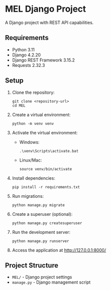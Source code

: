 # MEL Django Project

A Django project with REST API capabilities.

## Requirements

- Python 3.11
- Django 4.2.20
- Django REST Framework 3.15.2
- Requests 2.32.3

## Setup

1. Clone the repository:
   ```
   git clone <repository-url>
   cd MEL
   ```

2. Create a virtual environment:
   ```
   python -m venv venv
   ```

3. Activate the virtual environment:
   - Windows:
     ```
     .\venv\Scripts\activate.bat
     ```
   - Linux/Mac:
     ```
     source venv/bin/activate
     ```

4. Install dependencies:
   ```
   pip install -r requirements.txt
   ```

5. Run migrations:
   ```
   python manage.py migrate
   ```

6. Create a superuser (optional):
   ```
   python manage.py createsuperuser
   ```

7. Run the development server:
   ```
   python manage.py runserver
   ```

8. Access the application at http://127.0.0.1:8000/

## Project Structure

- `MEL/` - Django project settings
- `manage.py` - Django management script 